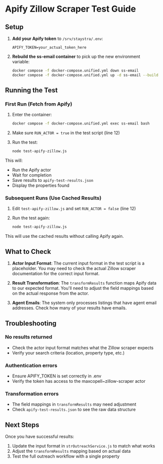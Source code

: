 # Apify Zillow Scraper Test Guide

## Setup

1. **Add your Apify token** to `/srv/staystra/.env`:
   ```
   APIFY_TOKEN=your_actual_token_here
   ```

2. **Rebuild the ss-email container** to pick up the new environment variable:
   ```bash
   docker compose -f docker-compose.unified.yml down ss-email
   docker compose -f docker-compose.unified.yml up -d ss-email --build
   ```

## Running the Test

### First Run (Fetch from Apify)

1. Enter the container:
   ```bash
   docker compose -f docker-compose.unified.yml exec ss-email bash
   ```

2. Make sure `RUN_ACTOR = true` in the test script (line 12)

3. Run the test:
   ```bash
   node test-apify-zillow.js
   ```

This will:
- Run the Apify actor
- Wait for completion
- Save results to `apify-test-results.json`
- Display the properties found

### Subsequent Runs (Use Cached Results)

1. Edit `test-apify-zillow.js` and set `RUN_ACTOR = false` (line 12)

2. Run the test again:
   ```bash
   node test-apify-zillow.js
   ```

This will use the cached results without calling Apify again.

## What to Check

1. **Actor Input Format**: The current input format in the test script is a placeholder. You may need to check the actual Zillow scraper documentation for the correct input format.

2. **Result Transformation**: The `transformResults` function maps Apify data to our expected format. You'll need to adjust the field mappings based on the actual response from the actor.

3. **Agent Emails**: The system only processes listings that have agent email addresses. Check how many of your results have emails.

## Troubleshooting

### No results returned
- Check the actor input format matches what the Zillow scraper expects
- Verify your search criteria (location, property type, etc.)

### Authentication errors
- Ensure APIFY_TOKEN is set correctly in .env
- Verify the token has access to the maxcopell~zillow-scraper actor

### Transformation errors
- The field mappings in `transformResults` may need adjustment
- Check `apify-test-results.json` to see the raw data structure

## Next Steps

Once you have successful results:

1. Update the input format in `strOutreachService.js` to match what works
2. Adjust the `transformResults` mapping based on actual data
3. Test the full outreach workflow with a single property